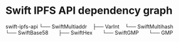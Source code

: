 # Swift IPFS API dependency graph

swift-ipfs-api
└── SwiftMultiaddr
    ├── VarInt
    └── SwiftMultihash
        └── SwiftBase58
            ├── SwiftHex
            └── SwiftGMP
        	 └── GMP
